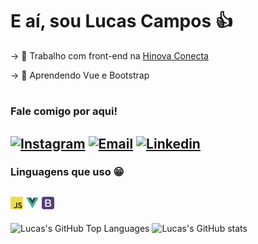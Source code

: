 # E aí, sou Lucas Campos 👍 

-> 🔭 Trabalho com front-end na <a href="https://www.linkedin.com/company/hinova-conecta/mycompany/" target="_blank">Hinova Conecta<a/>

 -> 🌱 Aprendendo Vue e Bootstrap
#

### Fale comigo por aqui!
  
<a href="https://www.instagram.com/___lucascampos__/" target="_blank"><img height="20" alt="Instagram" src="https://img.shields.io/badge/Instagram-E4405F?style=for-the-badge&logo=instagram&logoColor=white"><a/>  <a href="mailto:email@provedor.com.br"><img height="20" alt="Email" src="https://img.shields.io/badge/Gmail-D14836?style=for-the-badge&logo=gmail&logoColor=white"></a>  <a href="https://www.linkedin.com/in/lucas-campos-ferreira-378969235/" target="_blank"><img height="20" alt="Linkedin" src="https://img.shields.io/badge/LinkedIn-0077B5?style=for-the-badge&logo=linkedin&logoColor=white"><a/> 
-
### Linguagens que uso 😁
<code><img height="20" alt="javascript" src="https://raw.githubusercontent.com/github/explore/80688e429a7d4ef2fca1e82350fe8e3517d3494d/topics/javascript/javascript.png"></code>
<code><img height="20" alt="Vue.js" src="https://raw.githubusercontent.com/github/explore/80688e429a7d4ef2fca1e82350fe8e3517d3494d/topics/vue/vue.png"></code>
<code><img height="20" alt="Bootstrap" src="https://raw.githubusercontent.com/github/explore/80688e429a7d4ef2fca1e82350fe8e3517d3494d/topics/bootstrap/bootstrap.png"></code>
-
![Lucas's GitHub Top Languages](https://github-readme-stats.vercel.app/api/top-langs?username=LucasCamposFerreira&show_icons=true&theme=dark)
![Lucas's GitHub stats](https://github-readme-stats.vercel.app/api?username=LucasCamposFerreira&show_icons=true&theme=dark)



